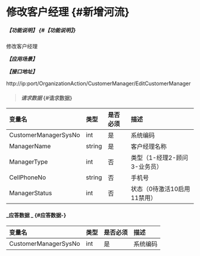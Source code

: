 # 修改客户经理 {#新增河流}

##### _【功能说明】_ {#【功能说明】}

修改客户经理

_**【应用场景】**_

_**【接口地址】**_

http://ip:port/OrganizationAction/CustomerManager/EditCustomerManager

> #### _请求数据_ {#请求数据}

| 变量名 | 类型 | 是否必须 | 描述 |
| :--- | :--- | :--- | :--- |
| CustomerManagerSysNo | int | 是 | 系统编码 |
| ManagerName | string | 是 | 客户经理名称 |
| ManagerType| int | 否 | 类型（1-经理2-顾问3-业务员）|
| CellPhoneNo| string| 否 | 手机号 |
| ManagerStatus| int| 否 | 状态（0待激活10启用11禁用） |


#### _应答数据 _ {#应答数据-}

| 变量名 | 类型 | 是否必须 | 描述 |
| :--- | :--- | :--- | :--- |
| CustomerManagerSysNo | int | 是 | 系统编码 |



